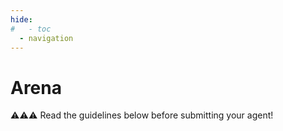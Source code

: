 ```yaml
---
hide:
#   - toc
  - navigation
---
```

# **Arena**

⚠️⚠️⚠️ Read the guidelines below before submitting your agent!

<!-- - Select a benchmark, an environment, and a specific version;
- Enter your github username and the link to your code;
- Click "Submit" to evaluate your agent and get a unique ID; -->

<!-- <iframe
	src="https://rle-foundation-arena.hf.space"
	frameborder="0"
	width="100%"
	height="800px"
	style="padding: 0;"
></iframe> -->

<!-- ## ⚠️⚠️⚠️ Notice -->

<!-- # **Submission Guidelines** -->

<!-- ## **Step 1: Create a python file for model description**

- Write an `agent.py` to describe the model architecture, and make sure the model has an `.act()` function that accepts observations and generates actions. Please refer to [CleanRL](https://github.com/vwxyzjn/cleanrl/blob/master/cleanrl/ppo_atari.py) to create a simple and elegant model architecture.
``` py
# The code is from https://github.com/vwxyzjn/cleanrl/blob/master/cleanrl/ppo_atari.py
import torch
import torch.nn as nn

def layer_init(layer, std=np.sqrt(2), bias_const=0.0):
    torch.nn.init.orthogonal_(layer.weight, std)
    torch.nn.init.constant_(layer.bias, bias_const)
    return layer


class Agent(nn.Module):
    def __init__(self, envs):
        super().__init__()
        self.network = nn.Sequential(
            layer_init(nn.Conv2d(4, 32, 8, stride=4)),
            nn.ReLU(),
            layer_init(nn.Conv2d(32, 64, 4, stride=2)),
            nn.ReLU(),
            layer_init(nn.Conv2d(64, 64, 3, stride=1)),
            nn.ReLU(),
            nn.Flatten(),
            layer_init(nn.Linear(64 * 7 * 7, 512)),
            nn.ReLU(),
        )
        self.actor = layer_init(nn.Linear(512, envs.single_action_space.n), std=0.01)
        self.critic = layer_init(nn.Linear(512, 1), std=1)

    def get_value(self, x):
        return self.critic(self.network(x / 255.0))

    # the function directly outputs actions
    def act(self, x):
        hidden = self.network(x / 255.0)
        logits = self.actor(hidden)
        probs = Categorical(logits=logits)
        
        return probs.mode
```
- At least **⚠️3⚠️** trained models need to be submitted for evaluation, please name the `state_dict` file as:
``` sh
agent_0.pth
agent_1.pth
agent_2.pth
```


## **Step 2: Create a ZIP file**
Compress the `agent.py` and the models into an `agent.zip` file.

## **Step 3: Model upload**
- Fill out the submission form;
- Click the `Submit` button and wait for the result. -->
